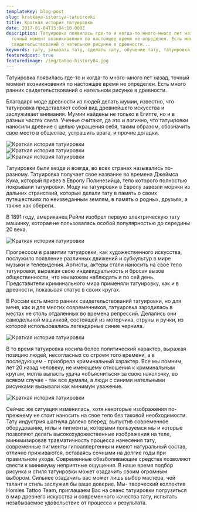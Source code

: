 ```yaml
---
templateKey: blog-post
slug: kratkaya-istoriya-tatuirovki
title: Краткая история татуировки
date: 2017-01-04T15:04:10.000Z
description: Татуировка появилась где-то и когда-то много-много лет назад,
  точный момент возникновения по настоящее время не определен. Есть много ранних
  свидетельствований о нательном рисунке в древности...
keywords: тату, заказать тату, сделать тату, обучение тату, татуировка
featuredpost: true
featuredimage: /img/tatoo-history04.jpg
---
```

<p>Татуировка появилась где-то и когда-то много-много лет назад, точный момент возникновения по настоящее время не определен. Есть много ранних свидетельствований о нательном рисунке в древности.</p>
<p>Благодаря моде древности из людей делать мумии, известно, что татуировка представляет собой вид древнейшего искусства и заслуживает внимания. Мумии найдены не только в Египте, но и в разных частях света. Ученые считают, да это и логично, что татуировки наносили древние с целью украшения себя, таким образом, обозначить свое место в обществе, устрашить врага, и прочие догадки.</p>
<div className="row mb-4">
    <div className="col-sm-4">
        <img className="img-fluid" src="/img/tatoo-history01.jpg" alt="Краткая история татуировки"/>
    </div>
    <div className="col-sm-4">
        <img className="img-fluid" src="/img/tatoo-history02.jpg" alt="Краткая история татуировки"/>
    </div>
    <div className="col-sm-4">
        <img className="img-fluid" src="/img/tatoo-history03.jpg" alt="Краткая история татуировки"/>
    </div>
</div>
<p>Татуировки были везде и всегда, во всех странах назывались по-разному.  Татуировка получает свое название во времена Джеймса Кука, который привез в Европу Полинезийца, тело которого полностью покрывали татуировки.  Моду на татуировки в Европу завезли моряки из дальних странствий, которые делали тату в память о своих путешествиях по неизведанным землям, в память о родных, друзьях, а также как обереги.</p>
<p>В 1891 году, американец Рейли изобрел первую электрическую тату машинку, которая не пользовалась особой популярностью до середины 20 века.</p>
<img className="img-fluid mb-4" src="/img/tatoo-history04.jpg" alt="Краткая история татуировки"/>
<p>Прогрессом в развитии татуировки, как художественного искусства, послужило появление различных движений и субкультур в мире музыки и телевидения. Артисты, актеры стали наносить на свое тело татуировки, выражая свою индивидуальность и бросая вызов общественности, что мы можем наблюдать и по сей день. Представители криминального мира применяли татуировку, как и в древности, показывая статус в своих кругах.</p>
<p>В России есть много ранних свидетельствований татуировки, но для меня, как и для многих современников, татуировка зародилась в местах не столь отдаленных во времена репрессий. Делались они самодельной машинкой, состоящей из моторчика, струны и ручки, из которой использовались легендарные синие чернила.</p>
<img className="img-fluid mb-4" src="/img/tatoo-history05.jpg" alt="Краткая история татуировки" style="max-width: 720px"/>
<p>В то время татуировка носила более политический характер, выражая позицию людей, несогласных со строем того времени, а в последующем - приобрела криминальный характер. Все мы помним, лет 20 назад человеку, не имеющему отношения к криминальным кругам, могла выпасть удача «объясниться» за свою наколочку, во всяком случае - так все думали, а люди с синими нательными рисунками вызывали как минимум уважение.</p>
<img className="img-fluid mb-4" src="/img/tatoo-history06.jpg" alt="Краткая история татуировки"/>
<p>Сейчас же ситуация изменилась, хотя некоторые изображения по-прежнему не стоит наносить на свое тело без таковой необходимости. Тату индустрия шагнула далеко вперед, выпустив современное оборудование, иглы и пигменты, которыми пользуемся мы и которые позволяют делать высокохудожественные изображения на теле, минимизировав травматичность процесса нанесения тату, современные пигменты гипоаллергенны и имеют натуральный состав, отлично приживаются, оставаясь сочными на долгие годы при правильном уходе. Современные обезболивающие средства позволяют свести к минимуму неприятные ощущения. В наше время подбор рисунка и стиля татуировки может озадачить своим огромным выбором. Сильнее озадачить вас может лишь выбор мастера, чей талант и стиль заслужил бы ваше доверие. Мы-  творческий коллектив Homies Tattoo Team, приглашаем Вас на сеанс татуировки погрузиться в мир древнего искусства и современного качества тату, испытать незабываемое удовольствие от процесса и результата.</p>